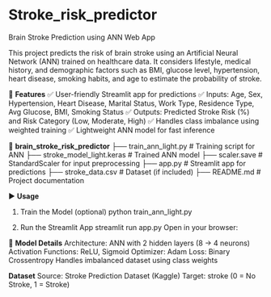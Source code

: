 # Stroke_risk_predictor
Brain Stroke Prediction using ANN Web App 

This project predicts the risk of brain stroke using an Artificial Neural Network (ANN) trained on healthcare data.
It considers lifestyle, medical history, and demographic factors such as BMI, glucose level, hypertension, heart disease, smoking habits, and age to estimate the probability of stroke.

🚀 **Features**
✅ User-friendly Streamlit app for predictions
✅ Inputs: Age, Sex, Hypertension, Heart Disease, Marital Status, Work Type, Residence Type, Avg Glucose, BMI, Smoking Status
✅ Outputs: Predicted Stroke Risk (%) and Risk Category (Low, Moderate, High)
✅ Handles class imbalance using weighted training
✅ Lightweight ANN model for fast inference

📁 **brain_stroke_risk_predictor**
 ├── train_ann_light.py      # Training script for ANN
 ├── stroke_model_light.keras # Trained ANN model
 ├── scaler.save             # StandardScaler for input preprocessing
 ├── app.py                  # Streamlit app for predictions
 ├── stroke_data.csv         # Dataset (if included)
 ├── README.md               # Project documentation


▶️ **Usage**
1. Train the Model (optional)
python train_ann_light.py

3. Run the Streamlit App
streamlit run app.py
Open in your browser:



🧪 **Model Details**
Architecture: ANN with 2 hidden layers (8 → 4 neurons)
Activation Functions: ReLU, Sigmoid
Optimizer: Adam
Loss: Binary Crossentropy
Handles imbalanced dataset using class weights


**Dataset**
Source: Stroke Prediction Dataset (Kaggle)
Target: stroke (0 = No Stroke, 1 = Stroke)
